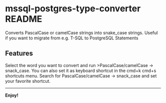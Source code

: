 # mssql-postgres-type-converter README

Converts PascalCase or camelCase strings into snake_case strings. Useful if you want to migrate from e.g. T-SQL to PostgreSQL Statements

## Features

Select the word you want to convert and run >PascalCase/camelCase -> snack_case. You can also set it as keyboard shortcut in the cmd+k cmd+s shortcuts menu. Search for PascalCase/camelCase -> snack_case and set your favorite shortcut.



-----------------------------------------------------------------------------------------------------------


**Enjoy!**
